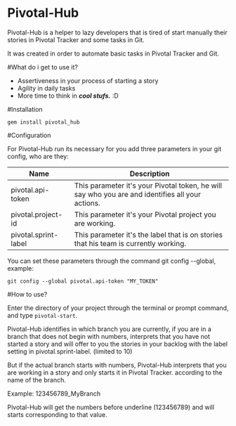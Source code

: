 # Pivotal-Hub
Pivotal-Hub is a helper to lazy developers that is tired of start manually their stories in Pivotal Tracker and some tasks in Git.

It was created in order to automate basic tasks in Pivotal Tracker and Git.

#What do i get to use it?

* Assertiveness in your process of starting a story
* Agility in daily tasks
* More time to think in _**cool stufs.**_ :D

#Installation

`gem install pivotal_hub`

#Configuration

For Pivotal-Hub run its necessary for you add three parameters in your git config, who are they:

Name | Description
------------ | -------------
pivotal.api-token | This parameter it's your Pivotal token, he will say who you are and identifies all your actions.
pivotal.project-id | This parameter it's your Pivotal project you are working.
pivotal.sprint-label | This parameter it's the label that is on stories that his team is currently working.
 
You can set these parameters through the command git config --global, example:

`git config --global pivotal.api-token "MY_TOKEN"`

#How to use?

Enter the directory of your project through the terminal or prompt command, and type `pivotal-start`.

Pivotal-Hub identifies in which branch you are currently, if you are in a branch that does not begin with numbers, interprets that
you have not started a story and will offer to you the stories in your backlog with the label setting in pivotal.sprint-label. (limited to 10)

But if the actual branch starts with numbers, Pivotal-Hub interprets that you are working in a story and only starts it in Pivotal Tracker. according to the name of the branch.

Example: 123456789_MyBranch

Pivotal-Hub will get the numbers before underline (123456789) and will starts corresponding to that value.
